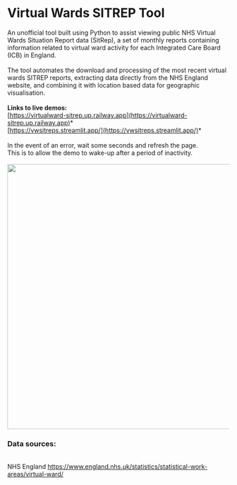 # Virtual Wards SITREP Tool
An unofficial tool built using Python to assist viewing public NHS Virtual Wards Situation Report data (SitRep), a set of monthly reports containing information related to virtual ward activity for each Integrated Care Board (ICB) in England.<br><br> The tool automates the download and processing of the most recent virtual wards SITREP reports, extracting data directly from the NHS England website, and combining it with location based data for geographic visualisation.
<br>
<br>
<b>Links to live demos:</b><br> 
[https://virtualward-sitrep.up.railway.app](https://virtualward-sitrep.up.railway.app)* <br>
[https://vwsitreps.streamlit.app/](https://vwsitreps.streamlit.app/)* <br>
<br>In the event of an error, wait some seconds and refresh the page. <br>This is to allow the demo to wake-up after a period of inactivity.
<br><br>
<img src="https://github.com/user-attachments/assets/11c0e605-c671-478c-bd62-c618f9806945" width="800" height="600"/>
<br>

### Data sources: 
<br> NHS England https://www.england.nhs.uk/statistics/statistical-work-areas/virtual-ward/
